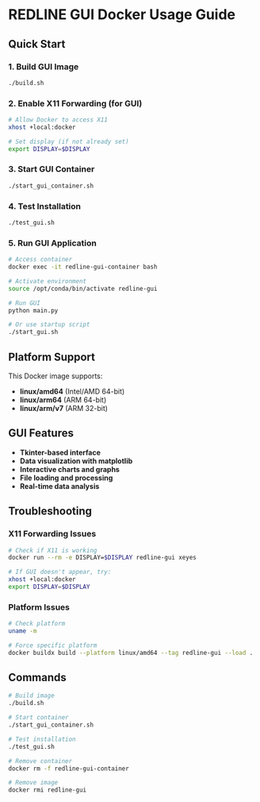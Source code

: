 # REDLINE GUI Docker Usage Guide

## Quick Start

### 1. Build GUI Image
```bash
./build.sh
```

### 2. Enable X11 Forwarding (for GUI)
```bash
# Allow Docker to access X11
xhost +local:docker

# Set display (if not already set)
export DISPLAY=$DISPLAY
```

### 3. Start GUI Container
```bash
./start_gui_container.sh
```

### 4. Test Installation
```bash
./test_gui.sh
```

### 5. Run GUI Application
```bash
# Access container
docker exec -it redline-gui-container bash

# Activate environment
source /opt/conda/bin/activate redline-gui

# Run GUI
python main.py

# Or use startup script
./start_gui.sh
```

## Platform Support

This Docker image supports:
- **linux/amd64** (Intel/AMD 64-bit)
- **linux/arm64** (ARM 64-bit)
- **linux/arm/v7** (ARM 32-bit)

## GUI Features

- **Tkinter-based interface**
- **Data visualization with matplotlib**
- **Interactive charts and graphs**
- **File loading and processing**
- **Real-time data analysis**

## Troubleshooting

### X11 Forwarding Issues
```bash
# Check if X11 is working
docker run --rm -e DISPLAY=$DISPLAY redline-gui xeyes

# If GUI doesn't appear, try:
xhost +local:docker
export DISPLAY=$DISPLAY
```

### Platform Issues
```bash
# Check platform
uname -m

# Force specific platform
docker buildx build --platform linux/amd64 --tag redline-gui --load .
```

## Commands

```bash
# Build image
./build.sh

# Start container
./start_gui_container.sh

# Test installation
./test_gui.sh

# Remove container
docker rm -f redline-gui-container

# Remove image
docker rmi redline-gui
```
